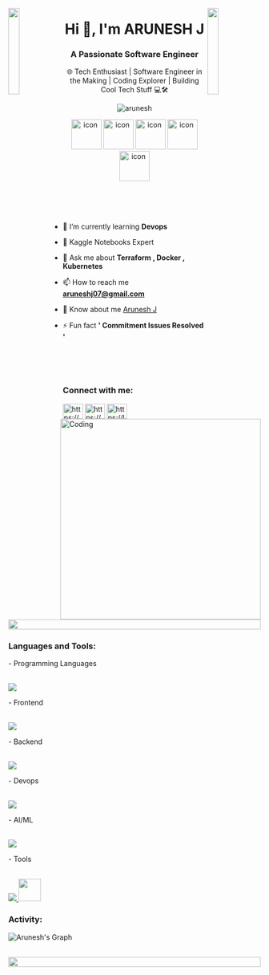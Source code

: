 <img align="left" src="https://user-images.githubusercontent.com/65187002/144930161-2f783401-8d27-4fdf-a2f7-cc0ba32f1f1f.gif" width="21%" style="display:inline;"><img align="right" src="https://user-images.githubusercontent.com/65187002/144930161-2f783401-8d27-4fdf-a2f7-cc0ba32f1f1f.gif" width="21%" style="display:inline;">
<h1 align="center">Hi 👋, I'm ARUNESH J</h1>
<h3 align="center">A Passionate Software Engineer</h3>
<p align="center">🌐 Tech Enthusiast | Software Engineer in the Making | Coding Explorer | Building Cool Tech Stuff 💻🛠️</p>
<p align="center"> 
 <img src="https://komarev.com/ghpvc/?username=arunesh04&label=Profile%20views&color=0e75b6&style=flat" alt="arunesh" /> 
</p>
<div align="center">
  <img src="https://techstack-generator.vercel.app/java-icon.svg" alt="icon" width="60" height="60" />
 <img src="https://techstack-generator.vercel.app/docker-icon.svg" alt="icon" width="60" height="60" />
  <img src="https://techstack-generator.vercel.app/aws-icon.svg" alt="icon" width="60" height="60" />
  <img src="https://techstack-generator.vercel.app/github-icon.svg" alt="icon" width="60" height="60" />
  <img src="https://techstack-generator.vercel.app/kubernetes-icon.svg" alt="icon" width="60" height="60" />
<!--   <img src="https://techstack-generator.vercel.app/python-icon.svg" alt="icon" width="60" height="60" /> -->
<!--   <img src="https://techstack-generator.vercel.app/js-icon.svg" alt="icon"width="60" height="60" /> -->
<!--   <img src="https://techstack-generator.vercel.app/react-icon.svg" alt="icon" width="60" height="60" /> -->
</div>

<br>

<img align="right" alt="Coding" width="400" src="https://user-images.githubusercontent.com/74038190/229223263-cf2e4b07-2615-4f87-9c38-e37600f8381a.gif">
<br><br>
<br>

- 🌱 I’m currently learning **Devops**

- 👯 Kaggle Notebooks Expert 

- 💬 Ask me about **Terraform , Docker , Kubernetes**

- 📫 How to reach me **aruneshj07@gmail.com**

- 📄 Know about me [Arunesh J](https://drive.google.com/file/d/1HxRj_RfbfrTBpjUMZ7kG6nNbqP4FUoX3/view?usp=drive_link)

- ⚡ Fun fact **' Commitment Issues Resolved '**

<br>
<br>
<br>
<h3 align="left">Connect with me:</h3>
<p align="left">
<a href="https://www.linkedin.com/in/arunesh-j-29366b24a/" target="blank"><img align="center" src="https://raw.githubusercontent.com/rahuldkjain/github-profile-readme-generator/master/src/images/icons/Social/linked-in-alt.svg" alt="https://www.linkedin.com/in/arunesh-j-29366b24a/" height="30" width="40" /></a>
<a href="https://www.kaggle.com/aruneshhh" target="blank"><img align="center" src="https://raw.githubusercontent.com/rahuldkjain/github-profile-readme-generator/master/src/images/icons/Social/kaggle.svg" alt="https://www.kaggle.com/aruneshhh" height="30" width="40" /></a>
<a href="https://www.leetcode.com/https://leetcode.com/arunesh_j/" target="blank"><img align="center" src="https://raw.githubusercontent.com/rahuldkjain/github-profile-readme-generator/master/src/images/icons/Social/leet-code.svg" alt="https://leetcode.com/arunesh_j/" height="30" width="40" /></a>
</p>
<br>

<img src="https://i.imgur.com/dBaSKWF.gif" height="20" width="100%">

<h3 align="left">Languages and Tools:</h3>
- Programming Languages
<br><br>
<p align="left">
  <a href="https://skillicons.dev">
    <img src="https://skillicons.dev/icons?i=c,java,py,js" />
  </a>
</p>
- Frontend
<br><br>
<p align="left">
  <a href="https://skillicons.dev">
    <img src="https://skillicons.dev/icons?i=html,css,bootstrap,react,tailwind,materialui" />
  </a>
</p>
- Backend
<br><br>
<p align="left">
  <a href="https://skillicons.dev">
    <img src="https://skillicons.dev/icons?i=nodejs,express,mongodb,hadoop" />
  </a>
</p>
- Devops
<br><br>
<p align="left">
  <a href="https://skillicons.dev">
    <img src="https://skillicons.dev/icons?i=aws,gcp,cloudflare,kubernetes,docker,bash,terraform,linux" />
  </a>
</p>
- AI/ML
<br><br>
<p align="left">
  <a href="https://skillicons.dev">
    <img src="https://skillicons.dev/icons?i=tensorflow,opencv,pytorch" />
  </a>
</p>
- Tools
<br><br>
<p align="left">
  <a href="https://skillicons.dev">
    <img src="https://skillicons.dev/icons?i=git,postman,neovim,figma" />
  </a>
    <img src="https://github.com/marclelijveld/Power-BI-Icons/raw/main/SVG/Power-BI.svg" height='45px' width='45px'/>
 
</p>
<h3 align="left">Activity:</h3>

![Arunesh's Graph](https://github-readme-activity-graph.vercel.app/graph?username=arunesh04&custom_title=Arunesh's%20GitHub%20Activity%20Graph&bg_color=0D1117&color=7F3FBF&line=7F3FBF&point=7F3FBF&area_color=FFFFFF&title_color=FFFFFF&area=true)
<br><br>

<img src="https://i.imgur.com/dBaSKWF.gif" height="20" width="100%">
